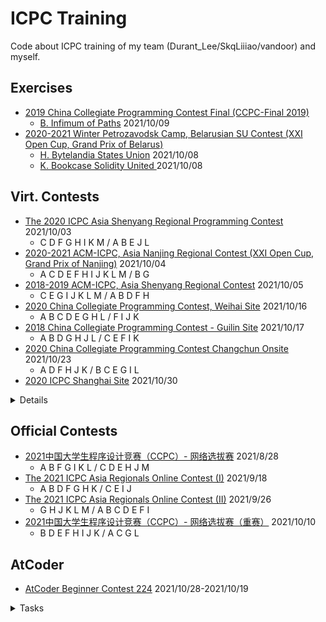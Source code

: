 # ICPC Training

Code about ICPC training of my team (Durant_Lee/SkqLiiiao/vandoor) and myself.

## Exercises

- [2019 China Collegiate Programming Contest Final (CCPC-Final 2019)](https://codeforces.com/gym/102431)
    - [B. Infimum of Paths](https://codeforces.com/gym/102431/problem/B) 2021/10/09
- [2020-2021 Winter Petrozavodsk Camp, Belarusian SU Contest (XXI Open Cup, Grand Prix of Belarus)](https://codeforces.com/gym/102956)
    - [H. Bytelandia States Union](https://codeforces.com/gym/102956/problem/H) 2021/10/08
    - [K. Bookcase Solidity United ](https://codeforces.com/gym/102956/problem/K)2021/10/08

## Virt. Contests

- [The 2020 ICPC Asia Shenyang Regional Programming Contest](https://codeforces.com/gym/103202) 2021/10/03
  - C D F G H I K M / A B E J L
- [2020-2021 ACM-ICPC, Asia Nanjing Regional Contest (XXI Open Cup, Grand Prix of Nanjing)](https://codeforces.com/gym/102992) 2021/10/04
  - A C D E F H I J K L M / B G
- [2018-2019 ACM-ICPC, Asia Shenyang Regional Contest](https://codeforces.com/gym/101955) 2021/10/05
  - C E G I J K L M / A B D F H
- [2020 China Collegiate Programming Contest, Weihai Site](https://codeforces.com/gym/102798) 2021/10/16
  - A B C D E G H L / F I J K
- [2018 China Collegiate Programming Contest - Guilin Site](https://codeforces.com/gym/102823) 2021/10/17
  - A B D G H J L / C E F I K
- [2020 China Collegiate Programming Contest Changchun Onsite](https://codeforces.com/gym/102832) 2021/10/23
  - A D F H J K / B C E G I L
- [2020 ICPC Shanghai Site](https://codeforces.com/gym/102900) 2021/10/30

<details>
<summary>Details</summary>

| #    | PROBLEM                     | PASSED | LIMIT        | STATUS |
| ---- | --------------------------- | ------ | ------------ | ------ |
| A    | Wowoear                     | 0      | 7 s, 1024 MB |        |
| B    | Mine Sweeper II             | 667    | 1 s, 1024 MB | PASSED |
| C    | Sum of Log                  | 212    | 1 s, 1024 MB | PASSED |
| D    | Walker                      | 420    | 1 s, 1024 MB | PASSED |
| E    | The Journey of Geor Autumn  | 85     | 1 s, 1024 MB | PASSED |
| F    | Fountains                   | 15     | 6 s, 1024 MB |        |
| G    | Fibonacci                   | 974    | 1 s, 1024 MB | PASSED |
| H    | Rice Arrangement            | 121    | 1 s, 1024 MB |        |
| I    | Sky Garden                  | 251    | 1 s, 1024 MB | PASSED |
| J    | Octasection                 | 0      | 3 s, 1024 MB |        |
| K    | Traveling Merchant          | 13     | 1 s, 1024 MB | FIXED  |
| L    | Traveling in the Grid World | 73     | 1 s, 1024 MB |        |
| M    | Gitignore                   | 747    | 1 s, 1024 MB | PASSED |
</details>

## Official Contests

- [2021中国大学生程序设计竞赛（CCPC）- 网络选拔赛](https://acm.hdu.edu.cn/contests/contest_show.php?cid=1031) 2021/8/28
  - A B F G I K L / C D E H J M
- [The 2021 ICPC Asia Regionals Online Contest (I)](https://pintia.cn/market/item/1439765428045058048) 2021/9/18
  - A B D F G H K / C E I J
- [The 2021 ICPC Asia Regionals Online Contest (II)](https://pintia.cn/market/item/1442013218528759808) 2021/9/26
  - G H J K L M / A B C D E F I
- [2021中国大学生程序设计竞赛（CCPC）- 网络选拔赛（重赛）](https://acm.hdu.edu.cn/contest/problems?cid=1038) 2021/10/10
  - B D E F H I J K / A C G L

## AtCoder

- [AtCoder Beginner Contest 224](https://atcoder.jp/contests/abc224) 2021/10/28-2021/10/19
<details><summary>Tasks</summary>	
<ul>
<li><strong>A	Tires</strong></li>
<li><strong>B	Mongeness</strong></li>
<li><strong>C	Triangle?</strong></li>
<li><strong>D	8 Puzzle on Graph</strong>: bfs</li>
<li><strong>E	Integers on Grid</strong>: dp</li>
<li><strong>F	Problem where +s Separate Digits</strong>: reclusion</li>
<li><strong>G	Roll or Increment</strong>: possibilities</li>
<li><strong>H	Security Camera</strong>: flows</li>
</ul>
</details>
